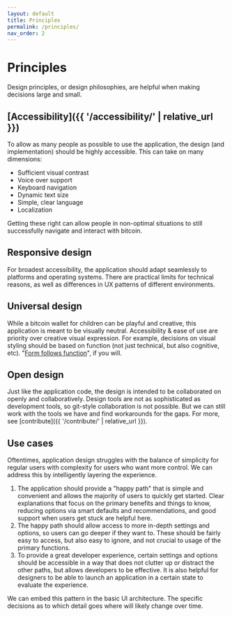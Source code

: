 ```yaml
---
layout: default
title: Principles
permalink: /principles/
nav_order: 2
---
```


# Principles

Design principles, or design philosophies, are helpful when making decisions large and small.

## [Accessibility]({{ '/accessibility/' | relative_url }})

To allow as many people as possible to use the application, the design (and implementation) should be highly accessible. This can take on many dimensions:

- Sufficient visual contrast
- Voice over support
- Keyboard navigation
- Dynamic text size
- Simple, clear language
- Localization

Getting these right can allow people in non-optimal situations to still successfully navigate and interact with bitcoin.

## Responsive design

For broadest accessibility, the application should adapt seamlessly to platforms and operating systems. There are practical limits for technical reasons, as well as differences in UX patterns of different environments.

## Universal design

While a bitcoin wallet for children can be playful and creative, this application is meant to be visually neutral. Accessibility & ease of use are priority over creative visual expression. For example, decisions on visual styling should be based on function (not just technical, but also cognitive, etc). "[Form follows function](https://en.wikipedia.org/wiki/Form_follows_function)", if you will.

## Open design

Just like the application code, the design is intended to be collaborated on openly and collaboratively. Design tools are not as sophisticated as development tools, so git-style collaboration is not possible. But we can still work with the tools we have and find workarounds for the gaps. For more, see [contribute]({{ '/contribute/' | relative_url }}).

## Use cases

Oftentimes, application design struggles with the balance of simplicity for regular users with complexity for users who want more control. We can address this by intelligently layering the experience.

1. The application should provide a "happy path" that is simple and convenient and allows the majority of users to quickly get started. Clear explanations that focus on the primary benefits and things to know, reducing options via smart defaults and recommendations, and good support when users get stuck are helpful here.
2. The happy path should allow access to more in-depth settings and options, so users can go deeper if they want to. These should be fairly easy to access, but also easy to ignore, and not crucial to usage of the primary functions.
3. To provide a great developer experience, certain settings and options should be accessible in a way that does not clutter up or distract the other paths, but allows developers to be effective. It is also helpful for designers to be able to launch an application in a certain state to evaluate the experience.

We can embed this pattern in the basic UI architecture. The specific decisions as to which detail goes where will likely change over time.